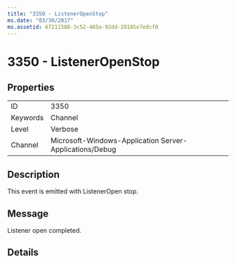 ```yaml
---
title: "3350 - ListenerOpenStop"
ms.date: "03/30/2017"
ms.assetid: 67211588-3c52-465a-92dd-20185e7edcf0
---
```

# 3350 - ListenerOpenStop
## Properties  
  
|||  
|-|-|  
|ID|3350|  
|Keywords|Channel|  
|Level|Verbose|  
|Channel|Microsoft-Windows-Application Server-Applications/Debug|  
  
## Description  
 This event is emitted with ListenerOpen stop.  
  
## Message  
 Listener open completed.  
  
## Details
